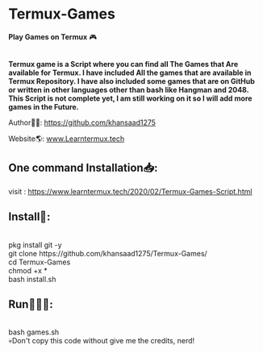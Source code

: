 # Termux-Games
<strong>Play Games on Termux</strong> 🎮<br>

<br>
<b>Termux game is a Script where you can find all The Games that Are available for Termux. I have included All the games that are available in Termux Repository. I have also included some games that are on GitHub or written in other languages other than bash like Hangman and 2048. This Script is not complete yet, I am still working on it so I will add more games in the Future.</b>

Author👨‍💻: https://github.com/khansaad1275 <br>

Website🌎: www.Learntermux.tech <br>

## One command Installation📥:
visit : https://www.learntermux.tech/2020/02/Termux-Games-Script.html



## Install📲:
<br>
pkg install git -y
<br>
git clone https://github.com/khansaad1275/Termux-Games/
<br>
cd Termux-Games
<br>
chmod +x *
<br>
bash install.sh
<br>

## Run🏃🏻‍♂️:
<br>
bash games.sh
<br>
💀Don't copy this code without give me the credits, nerd! <br>
